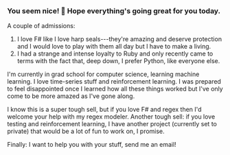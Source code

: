 ### You seem nice! 👋 Hope everything's going great for you today.

A couple of admissions:

1. I love F# like I love harp seals---they're amazing and deserve protection and I would love to play with them all day but I have to make a living.
2. I had a strange and intense loyalty to Ruby and only recently came to terms with the fact that, deep down, I prefer Python, like everyone else.

I'm currently in grad school for computer science, learning machine learning. I love time-series stuff and reinforcement learning. I was prepared to feel disappointed once I learned how all these things worked but I've only come to be more amazed as I've gone along.

I know this is a super tough sell, but if you love F# and regex then I'd welcome your help with my regex modeler. Another tough sell: if you love testing and reinforcement learning, I have another project (currently set to private) that would be a lot of fun to work on, I promise.

Finally: I want to help you with your stuff, send me an email!

<!--
**ToryLawson/ToryLawson** is a ✨ _special_ ✨ repository because its `README.md` (this file) appears on your GitHub profile.

Here are some ideas to get you started:

- 🔭 I’m currently working on ...
- 🌱 I’m currently learning ...
- 👯 I’m looking to collaborate on ...
- 🤔 I’m looking for help with ...
- 💬 Ask me about ...
- 📫 How to reach me: ...
- 😄 Pronouns: ...
- ⚡ Fun fact: ...
-->
